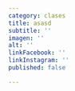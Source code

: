 ```yaml
---
category: clases
title: asasd
subtitle: ''
imagen: ''
alt: ''
linkFacebook: ''
linkInstagram: ''
published: false

---
```

